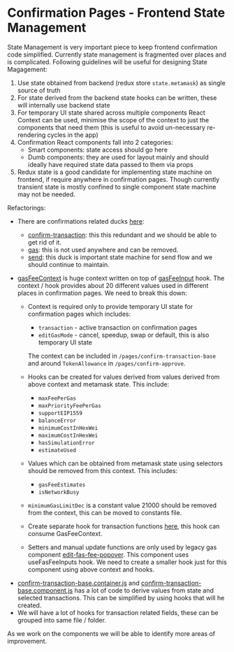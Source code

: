 # Confirmation Pages - Frontend State Management

State Management is very important piece to keep frontend confirmation code simplified. Currently state management is fragmented over places and is complicated. Following guidelines will be useful for designing State Magagement:

1. Use state obtained from backend (redux store `state.metamask`) as single source of truth
2. For state derived from the backend state hooks can be written, these will internally use backend state
3. For temporary UI state shared across multiple components React Context can be used, minimise the scope of the context to just the components that need them (this is useful to avoid un-necessary re-rendering cycles in the app)
4. Confirmation React components fall into 2 categories:
   - Smart components: state access should go here
   - Dumb components: they are used for layout mainly and should ideally have required state data passed to them via props
5. Redux state is a good candidate for implementing state machine on frontend, if require anywhere in confirmation pages. Though currently transient state is mostly confined to single component state machine may not be needed.

Refactorings:

- There are confirmations related ducks [here](https://github.com/MetaMask/metamask-extension/tree/develop/ui/ducks):
  - [confirm-transaction](https://github.com/MetaMask/metamask-extension/tree/develop/ui/ducks/confirm-transaction): this this redundant and we should be able to get rid of it.
  - [gas](https://github.com/MetaMask/metamask-extension/tree/develop/ui/ducks/gas): this is not used anywhere and can be removed.
  - [send](https://github.com/MetaMask/metamask-extension/tree/develop/ui/ducks/send): this duck is important state machine for send flow and we should continue to maintain.
- [gasFeeContext](https://github.com/MetaMask/metamask-extension/blob/develop/ui/contexts/gasFee.js) is huge context written on top of [gasFeeInput](https://github.com/MetaMask/metamask-extension/tree/develop/ui/hooks/gasFeeInput) hook. The context / hook provides about 20 different values used in different places in confirmation pages. We need to break this down:

  - Context is required only to provide temporary UI state for confirmation pages which includes:

    - `transaction` - active transaction on confirmation pages
    - `editGasMode` - cancel, speedup, swap or default, this is also temporary UI state

    The context can be included in `/pages/confirm-transaction-base` and around `TokenAllowance` in `/pages/confirm-approve`.

  - Hooks can be created for values derived from values derived from above context and metamask state. This include:
    - `maxFeePerGas`
    - `maxPriorityFeePerGas`
    - `supportEIP1559`
    - `balanceError`
    - `minimumCostInHexWei`
    - `maximumCostInHexWei`
    - `hasSimulationError`
    - `estimateUsed`
  - Values which can be obtained from metamask state using selectors should be removed from this context. This includes:
    - `gasFeeEstimates`
    - `isNetworkBusy`
  - `minimumGasLimitDec` is a constant value 21000 should be removed from the context, this can be moved to constants file.
  - Create separate hook for transaction functions [here](https://github.com/MetaMask/metamask-extension/blob/develop/ui/hooks/gasFeeInput/useTransactionFunctions.js), this hook can consume GasFeeContext.
  - Setters and manual update functions are only used by legacy gas component [edit-fas-fee-popover](https://github.com/MetaMask/metamask-extension/tree/develop/ui/components/app/edit-gas-popover). This component uses useFasFeeInputs hook. We need to create a smaller hook just for this component using above context and hooks.

* [confirm-transaction-base.container.js](https://github.com/MetaMask/metamask-extension/blob/develop/ui/pages/confirm-transaction-base/confirm-transaction-base.container.js) and [confirm-transaction-base.component.js](https://github.com/MetaMask/metamask-extension/blob/develop/ui/pages/confirm-transaction-base/confirm-transaction-base.component.js) has a lot of code to derive values from state and selected transactions. This can be simplified by using hooks that will he created.
* We will have a lot of hooks for transaction related fields, these can be grouped into same file / folder.

As we work on the components we will be able to identify more areas of improvement.
